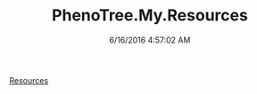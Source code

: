 ﻿---
title: PhenoTree.My.Resources
date: 6/16/2016 4:57:02 AM
---

[Resources](T-PhenoTree.My.Resources.Resources.html)
